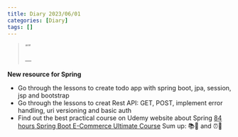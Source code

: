 ```yaml
---
title: Diary 2023/06/01
categories: [Diary]
tags: []
---
```

>“”
>
> ― 
 
**New resource for Spring**
- Go through the lessons to create todo app with spring boot, jpa, session, jsp and bootstrap
- Go through the lessons to creat Rest API: GET, POST, implement error handling, uri versioning and basic auth 
- Find out the best practical course on Udemy website about Spring [84 hours Spring Boot E-Commerce Ultimate Course](https://www.udemy.com/course/spring-boot-e-commerce-ultimate/)
Sum up: 📚📝 and ⏰📱
